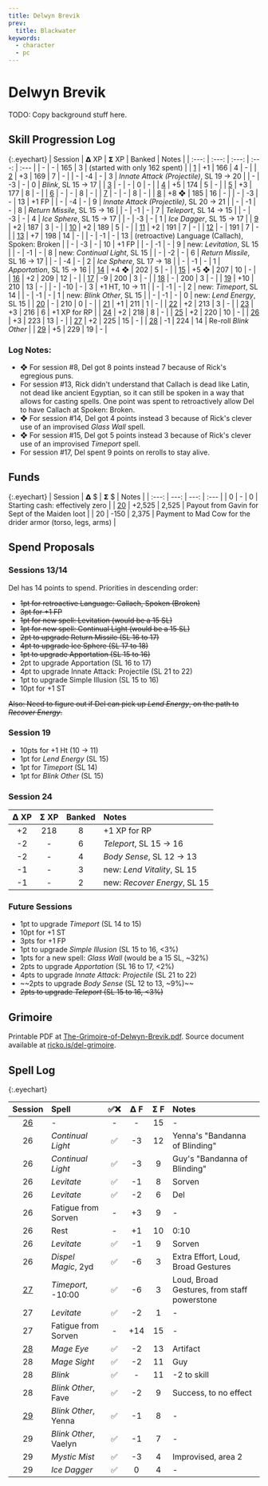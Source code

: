 ```yaml
---
title: Delwyn Brevik
prev:
  title: Blackwater
keywords:
  - character
  - pc
---
```


# Delwyn Brevik

TODO: Copy background stuff here.

## Skill Progression Log

{:.eyechart}
| Session | 𝝙&nbsp;XP | 𝝨&nbsp;XP | Banked | Notes |
| :---: | :---: | :---: | :---: | :--- |
| - | - | 165 | 3 | (started with only 162 spent) |
| [1](../sessions/2020-02-09-gavins-request-northunder.md) | +1 | 166 | 4 | - |
| [2](../sessions/2020-02-16-orcs-in-the-ruins.md) | +3 | 169 | 7 | - |
| - | -4 | - | 3 | _Innate Attack (Projectile)_, SL 19 → 20 |
| - | -3 | - | 0 | _Blink_, SL 15 → 17 |
| [3](../sessions/2020-02-23-into-the-sept.md) | - | - | 0 | - |
| [4](../sessions/2020-03-01-the-undead-tide.md) | +5 | 174 | 5 | - |
| [5](../sessions/2020-03-08-axes-out.md) | +3 | 177 | 8 | - |
| [6](../sessions/2020-03-15-poking-the-undead-bear.md) | - | - | 8 | - |
| [7](../sessions/2020-03-22-slow-and-unsteady.md) | - | - | 8 | - |
| [8](../sessions/2020-03-29-i-cast-zombie-missile.md) | +8 ❖ | 185 | 16 | - |
| - | -3 | - | 13 | +1 FP |
| - | -4 | - | 9 | _Innate Attack (Projectile)_, SL 20 → 21 |
| - | -1 | - | 8 | _Return Missile_, SL 15 → 16 |
| - | -1 | - | 7 | _Teleport_, SL 14 → 15 |
| - | -3 | - | 4 | _Ice Sphere_, SL 15 → 17 |
| - | -3 | - | 1 | _Ice Dagger_, SL 15 → 17 |
| [9](../sessions/2020-04-05-a-wail-of-a-good-time.md) | +2 | 187 | 3 | - |
| [10](../sessions/2020-04-12-secret-passages.md) | +2 | 189 | 5 | - |
| [11](../sessions/2020-04-19-boned-and-stoned.md) | +2 | 191 | 7 | - |
| [12](../sessions/2020-04-26-a-dark-cloud.md) | - | 191 | 7 | - |
| [13](../sessions/2020-05-03-do-you-smell-that.md) | +7 | 198 | 14 | - |
| - | -1 | - | 13 | (retroactive) Language (Callach), Spoken: Broken |
| - | -3 | - | 10 | +1 FP |
| - | -1 | - | 9 | new: _Levitation_, SL 15 |
| - | -1 | - | 8 | new: _Continual Light_, SL 15 |
| - | -2 | - | 6 | _Return Missile_, SL 16 → 17  |
| - | -4 | - | 2 | _Ice Sphere_, SL 17 → 18  |
| - | -1 | - | 1 | _Apportation_, SL 15 → 16  |
| [14](../sessions/2020-05-10-floors-and-doors.md) | +4 ❖ | 202 | 5 | - |
| [15](../sessions/2020-05-17-back-to-the-futile.md) | +5 ❖ | 207 | 10 | - |
| [16](../sessions/2020-05-24-one-long-breath.md) | +2 | 209 | 12 | - |
| [17](../sessions/2020-05-31-thunderbolts-and-lightning.md) | -9 | 200 | 3 | - |
| [18](../sessions/2020-06-07-its-not-a-fight-until-yenna-goes-negative.md) | - | 200 | 3 | - |
| [19](../sessions/2020-06-14-shes-gone-for-good-right.md) | +10 | 210 | 13 | - |
| - | -10 | - | 3 | +1 HT, 10 → 11 |
| - | -1 | - | 2 | new: _Timeport_, SL 14 |
| - | -1 | - | 1 | new: _Blink Other_, SL 15 |
| - | -1 | - | 0 | new: _Lend Energy_, SL 15 |
| [20](../sessions/2021-01-03-back-to-blackwater.md) | - | 210 | 0 | - |
| [21](../sessions/2021-01-10-gavins-no-good-very-bad-day.md) | +1 | 211 | 1 | - |
| [22](../sessions/2021-01-17-piece-by-piece.md) | +2 | 213 | 3 | - |
| [23](../sessions/2021-01-24-slippery-when-red.md) | +3 | 216 | 6 | +1 XP for RP |
| [24](../sessions/2021-01-31-just-walk-away.md) | +2 | 218 | 8 | - |
| [25](../sessions/2021-02-14-underneath-it-all.md) | +2 | 220 | 10 | - |
| [26](../sessions/2021-02-21-harried-fodder-and-the-deathly-hallways.md) | +3 | 223 | 13 | - |
| [27](../sessions/2021-03-07-could-you-not.md) | +2 | 225 | 15 | - |
| [28](../sessions/2021-03-14-team-hold-my-beer.md) | -1 | 224 | 14 | Re-roll _Blink Other_ |
| [29](../sessions/2021-03-21-waitin-to-tap-that.md) | +5 | 229 | 19 | - |

### Log Notes:

* ❖ For session #8, Del got 8 points instead 7 because of Rick's egregious puns.
* For session #13, Rick didn't understand that Callach is dead like Latin, not dead like ancient Egyptian, so it can still be spoken in a way that allows for casting spells.  One point was spent to retroactively allow Del to have Callach at Spoken: Broken.
* ❖ For session #14, Del got 4 points instead 3 because of Rick's clever use of an improvised _Glass Wall_ spell.
* ❖ For session #15, Del got 5 points instead 3 because of Rick's clever use of an improvised _Timeport_ spell.
* For session #17, Del spent 9 points on rerolls to stay alive.

## Funds

{:.eyechart}
| Session | 𝝙&nbsp;$ | 𝝨&nbsp;$ | Notes |
| :---: | ---: | ---: | :--- |
| 0  | - | 0 | Starting cash: effectively zero |
| [20](../sessions/2021-01-03-back-to-blackwater.md) | +2,525 | 2,525 | Payout from Gavin for Sept of the Maiden loot |
| 20 | -150 | 2,375 | Payment to Mad Cow for the drider armor (torso, legs, arms) |


## Spend Proposals

### Sessions 13/14

Del has 14 points to spend.  Priorities in descending order:

* ~~1pt for retroactive Language: Callach, Spoken (Broken)~~
* ~~3pt for +1 FP~~
* ~~1pt for new spell: Levitation (would be a 15 SL)~~
* ~~1pt for new spell: Continual Light (would be a 15 SL)~~
* ~~2pt to upgrade Return Missile (SL 16 to 17)~~
* ~~4pt to upgrade Ice Sphere (SL 17 to 18)~~
* ~~1pt to upgrade Apportation (SL 15 to 16)~~
* 2pt to upgrade Apportation (SL 16 to 17)
* 4pt to upgrade Innate Attack: Projectile (SL 21 to 22)
* 1pt to upgrade Simple Illusion (SL 15 to 16)
* 10pt for +1 ST

~~Also: Need to figure out if Del can pick up _Lend Energy_, on the path to _Recover Energy_.~~

### Session 19

* 10pts for +1 Ht (10 → 11)
* 1pt for _Lend Energy_ (SL 15)
* 1pt for _Timeport_ (SL 14)
* 1pt for _Blink Other_ (SL 15)

### Session 24

| 𝝙&nbsp;XP | 𝝨&nbsp;XP | Banked | Notes |
| :---: | :---: | :---: | :--- |
| +2 | 218 | 8 | +1 XP for RP |
| -2 | - | 6 | _Teleport_, SL 15 → 16 |
| -2 | - | 4 | _Body Sense_, SL 12 → 13 |
| -1 | - | 3 | new: _Lend Vitality_, SL 15 |
| -1 | - | 2 | new: _Recover Energy_, SL 15 |

### Future Sessions

* 1pt to upgrade _Timeport_ (SL 14 to 15)
* 10pt for +1 ST
* 3pts for +1 FP
* 1pt to upgrade _Simple Illusion_ (SL 15 to 16, <3%)
* 1pts for a new spell: _Glass Wall_ (would be a 15 SL, ~32%)
* 2pts to upgrade _Apportation_ (SL 16 to 17, <2%)
* 4pts to upgrade _Innate Attack: Projectile_ (SL 21 to 22)
* ~~2pts to upgrade _Body Sense_ (SL 12 to 13, ~9%)~~
* ~~2pts to upgrade _Teleport_ (SL 15 to 16, <3%)~~

## Grimoire

Printable PDF at [The-Grimoire-of-Delwyn-Brevik.pdf](The-Grimoire-of-Delwyn-Brevik.pdf).
Source document available at [ricko.is/del-grimoire](https://ricko.is/del-grimoire).

## Spell Log

{:.eyechart}

| Session | Spell | ✅❌ | 𝝙&nbsp;F | 𝝨&nbsp;F | Notes |
| :---: | :--- | :---: | :---: | :---: | :--- |
| [26](../sessions/2021-02-21-harried-fodder-and-the-deathly-hallways.md) | - | - | - | 15 | - |
| 26 | _Continual Light_ | ✅ | -3 | 12 | Yenna's "Bandanna of Blinding" |
| 26 | _Continual Light_ | ✅ | -3 | 9 | Guy's "Bandanna of Blinding" |
| 26 | _Levitate_ | ✅ | -1 | 8 | Sorven |
| 26 | _Levitate_ | ✅ | -2 | 6 | Del |
| 26 | Fatigue from Sorven | - | +3 | 9 | - |
| 26 | Rest | - | +1 | 10 | 0:10 |
| 26 | _Levitate_ | ✅ | -1 | 9 | Sorven |
| 26 | _Dispel Magic_, 2yd | ✅ | -6 | 3 | Extra Effort, Loud, Broad Gestures |
| [27](../sessions/2021-03-07-could-you-not.md) | _Timeport_, -10:00 | ✅ | -6 | 3 | Loud, Broad Gestures, from staff powerstone |
| 27 | _Levitate_ | ✅ | -2 | 1 | - |
| 27 | Fatigue from Sorven | - | +14 | 15 | - |
| [28](../sessions/2021-03-14-team-hold-my-beer.md) | _Mage Eye_ | ✅ | -2 | 13 | Artifact |
| 28 | _Mage Sight_ | ✅ | -2 | 11 | Guy |
| 28 | _Blink_ | ✅ | - | 11 | -2 to skill |
| 28 | _Blink Other_, Fave | ✅ | -2 | 9 | Success, to no effect |
| [29](../sessions/2021-03-21-waitin-to-tap-that.md) | _Blink Other_, Yenna | ✅ | -1 | 8 | - |
| 29 | _Blink Other_, Vaelyn | ✅ | -1 | 7 | - |
| 29 | _Mystic Mist_ | ✅ | -3 | 4 | Improvised, area 2 |
| 29 | _Ice Dagger_ | ✅ | 0 | 4 | - |
